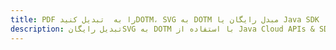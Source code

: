 ---title: PDF را به  تبدیل کنیدDOTM، SVG به DOTM مبدل رایگان یا Java SDKdescription: تبدیل رایگانSVG به DOTM با استفاده از Java Cloud APIs & SDK همچنین اسناد PDF را در Cloud ایجاد، ویرایش و رندر کنید.---